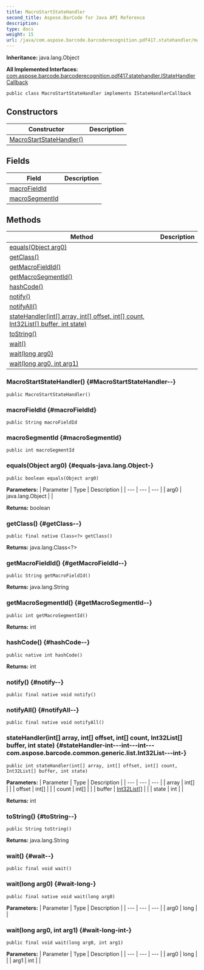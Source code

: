 ```yaml
---
title: MacroStartStateHandler
second_title: Aspose.BarCode for Java API Reference
description: 
type: docs
weight: 15
url: /java/com.aspose.barcode.barcoderecognition.pdf417.statehandler/macrostartstatehandler/
---
```

**Inheritance:**
java.lang.Object

**All Implemented Interfaces:**
[com.aspose.barcode.barcoderecognition.pdf417.statehandler.IStateHandlerCallback](../../com.aspose.barcode.barcoderecognition.pdf417.statehandler/istatehandlercallback)
```
public class MacroStartStateHandler implements IStateHandlerCallback
```
## Constructors

| Constructor | Description |
| --- | --- |
| [MacroStartStateHandler()](#MacroStartStateHandler--) |  |
## Fields

| Field | Description |
| --- | --- |
| [macroFieldId](#macroFieldId) |  |
| [macroSegmentId](#macroSegmentId) |  |
## Methods

| Method | Description |
| --- | --- |
| [equals(Object arg0)](#equals-java.lang.Object-) |  |
| [getClass()](#getClass--) |  |
| [getMacroFieldId()](#getMacroFieldId--) |  |
| [getMacroSegmentId()](#getMacroSegmentId--) |  |
| [hashCode()](#hashCode--) |  |
| [notify()](#notify--) |  |
| [notifyAll()](#notifyAll--) |  |
| [stateHandler(int[] array, int[] offset, int[] count, Int32List[] buffer, int state)](#stateHandler-int---int---int---com.aspose.barcode.common.generic.list.Int32List---int-) |  |
| [toString()](#toString--) |  |
| [wait()](#wait--) |  |
| [wait(long arg0)](#wait-long-) |  |
| [wait(long arg0, int arg1)](#wait-long-int-) |  |
### MacroStartStateHandler() {#MacroStartStateHandler--}
```
public MacroStartStateHandler()
```


### macroFieldId {#macroFieldId}
```
public String macroFieldId
```


### macroSegmentId {#macroSegmentId}
```
public int macroSegmentId
```


### equals(Object arg0) {#equals-java.lang.Object-}
```
public boolean equals(Object arg0)
```




**Parameters:**
| Parameter | Type | Description |
| --- | --- | --- |
| arg0 | java.lang.Object |  |

**Returns:**
boolean
### getClass() {#getClass--}
```
public final native Class<?> getClass()
```




**Returns:**
java.lang.Class<?>
### getMacroFieldId() {#getMacroFieldId--}
```
public String getMacroFieldId()
```




**Returns:**
java.lang.String
### getMacroSegmentId() {#getMacroSegmentId--}
```
public int getMacroSegmentId()
```




**Returns:**
int
### hashCode() {#hashCode--}
```
public native int hashCode()
```




**Returns:**
int
### notify() {#notify--}
```
public final native void notify()
```




### notifyAll() {#notifyAll--}
```
public final native void notifyAll()
```




### stateHandler(int[] array, int[] offset, int[] count, Int32List[] buffer, int state) {#stateHandler-int---int---int---com.aspose.barcode.common.generic.list.Int32List---int-}
```
public int stateHandler(int[] array, int[] offset, int[] count, Int32List[] buffer, int state)
```




**Parameters:**
| Parameter | Type | Description |
| --- | --- | --- |
| array | int[] |  |
| offset | int[] |  |
| count | int[] |  |
| buffer | [Int32List\[\]](../../com.aspose.barcode.common.generic.list/int32list) |  |
| state | int |  |

**Returns:**
int
### toString() {#toString--}
```
public String toString()
```




**Returns:**
java.lang.String
### wait() {#wait--}
```
public final void wait()
```




### wait(long arg0) {#wait-long-}
```
public final native void wait(long arg0)
```




**Parameters:**
| Parameter | Type | Description |
| --- | --- | --- |
| arg0 | long |  |

### wait(long arg0, int arg1) {#wait-long-int-}
```
public final void wait(long arg0, int arg1)
```




**Parameters:**
| Parameter | Type | Description |
| --- | --- | --- |
| arg0 | long |  |
| arg1 | int |  |

